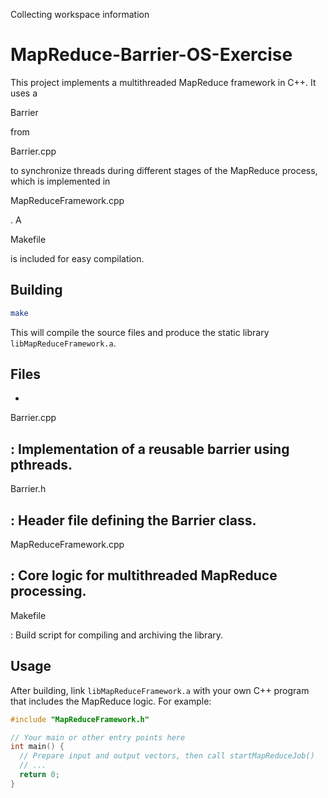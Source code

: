 Collecting workspace information

# MapReduce-Barrier-OS-Exercise

This project implements a multithreaded MapReduce framework in C++. It uses a

Barrier

 from

Barrier.cpp

 to synchronize threads during different stages of the MapReduce process, which is implemented in

MapReduceFramework.cpp

. A

Makefile

 is included for easy compilation.

## Building

```sh
make
```

This will compile the source files and produce the static library `libMapReduceFramework.a`.

## Files

-

Barrier.cpp

: Implementation of a reusable barrier using pthreads.
-

Barrier.h

: Header file defining the Barrier class.
-

MapReduceFramework.cpp

: Core logic for multithreaded MapReduce processing.
-

Makefile

: Build script for compiling and archiving the library.

## Usage

After building, link `libMapReduceFramework.a` with your own C++ program that includes the MapReduce logic. For example:

```cpp
#include "MapReduceFramework.h"

// Your main or other entry points here
int main() {
  // Prepare input and output vectors, then call startMapReduceJob()
  // ...
  return 0;
}
```
